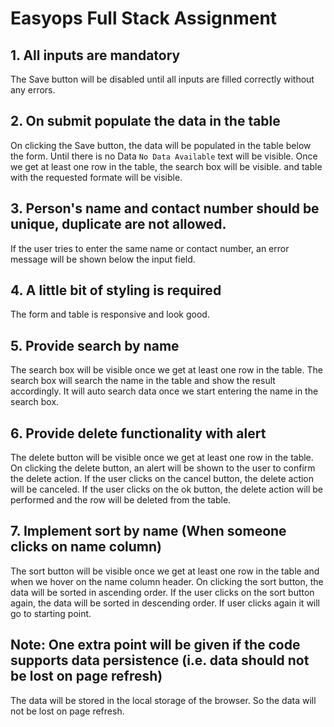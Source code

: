 # Easyops Full Stack Assignment

## 1. All inputs are mandatory

The Save button will be disabled until all inputs are filled correctly without any errors.

## 2. On submit populate the data in the table

On clicking the Save button, the data will be populated in the table below the form. Until there is no Data `No Data Available` text will be visible. Once we get at least one row in the table, the search box will be visible. and table with the requested formate will be visible.

## 3. Person's name and contact number should be unique, duplicate are not allowed.

If the user tries to enter the same name or contact number, an error message will be shown below the input field.

## 4. A little bit of styling is required

The form and table is responsive and look good.

## 5. Provide search by name

The search box will be visible once we get at least one row in the table. The search box will search the name in the table and show the result accordingly. It will auto search data once we start entering the name in the search box.

## 6. Provide delete functionality with alert

The delete button will be visible once we get at least one row in the table. On clicking the delete button, an alert will be shown to the user to confirm the delete action. If the user clicks on the cancel button, the delete action will be canceled. If the user clicks on the ok button, the delete action will be performed and the row will be deleted from the table.

## 7. Implement sort by name (When someone clicks on name column)

The sort button will be visible once we get at least one row in the table and when we hover on the name column header. On clicking the sort button, the data will be sorted in ascending order. If the user clicks on the sort button again, the data will be sorted in descending order. If user clicks again it will go to starting point.

## Note: One extra point will be given if the code supports data persistence (i.e. data should not be lost on page refresh)

The data will be stored in the local storage of the browser. So the data will not be lost on page refresh.

